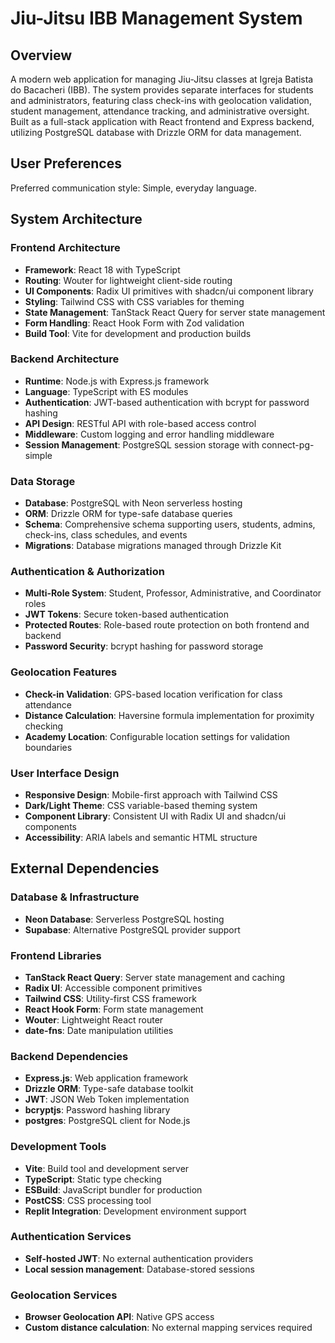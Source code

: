 # Jiu-Jitsu IBB Management System

## Overview

A modern web application for managing Jiu-Jitsu classes at Igreja Batista do Bacacheri (IBB). The system provides separate interfaces for students and administrators, featuring class check-ins with geolocation validation, student management, attendance tracking, and administrative oversight. Built as a full-stack application with React frontend and Express backend, utilizing PostgreSQL database with Drizzle ORM for data management.

## User Preferences

Preferred communication style: Simple, everyday language.

## System Architecture

### Frontend Architecture
- **Framework**: React 18 with TypeScript
- **Routing**: Wouter for lightweight client-side routing
- **UI Components**: Radix UI primitives with shadcn/ui component library
- **Styling**: Tailwind CSS with CSS variables for theming
- **State Management**: TanStack React Query for server state management
- **Form Handling**: React Hook Form with Zod validation
- **Build Tool**: Vite for development and production builds

### Backend Architecture
- **Runtime**: Node.js with Express.js framework
- **Language**: TypeScript with ES modules
- **Authentication**: JWT-based authentication with bcrypt for password hashing
- **API Design**: RESTful API with role-based access control
- **Middleware**: Custom logging and error handling middleware
- **Session Management**: PostgreSQL session storage with connect-pg-simple

### Data Storage
- **Database**: PostgreSQL with Neon serverless hosting
- **ORM**: Drizzle ORM for type-safe database queries
- **Schema**: Comprehensive schema supporting users, students, admins, check-ins, class schedules, and events
- **Migrations**: Database migrations managed through Drizzle Kit

### Authentication & Authorization
- **Multi-Role System**: Student, Professor, Administrative, and Coordinator roles
- **JWT Tokens**: Secure token-based authentication
- **Protected Routes**: Role-based route protection on both frontend and backend
- **Password Security**: bcrypt hashing for password storage

### Geolocation Features
- **Check-in Validation**: GPS-based location verification for class attendance
- **Distance Calculation**: Haversine formula implementation for proximity checking
- **Academy Location**: Configurable location settings for validation boundaries

### User Interface Design
- **Responsive Design**: Mobile-first approach with Tailwind CSS
- **Dark/Light Theme**: CSS variable-based theming system
- **Component Library**: Consistent UI with Radix UI and shadcn/ui components
- **Accessibility**: ARIA labels and semantic HTML structure

## External Dependencies

### Database & Infrastructure
- **Neon Database**: Serverless PostgreSQL hosting
- **Supabase**: Alternative PostgreSQL provider support

### Frontend Libraries
- **TanStack React Query**: Server state management and caching
- **Radix UI**: Accessible component primitives
- **Tailwind CSS**: Utility-first CSS framework
- **React Hook Form**: Form state management
- **Wouter**: Lightweight React router
- **date-fns**: Date manipulation utilities

### Backend Dependencies
- **Express.js**: Web application framework
- **Drizzle ORM**: Type-safe database toolkit
- **JWT**: JSON Web Token implementation
- **bcryptjs**: Password hashing library
- **postgres**: PostgreSQL client for Node.js

### Development Tools
- **Vite**: Build tool and development server
- **TypeScript**: Static type checking
- **ESBuild**: JavaScript bundler for production
- **PostCSS**: CSS processing tool
- **Replit Integration**: Development environment support

### Authentication Services
- **Self-hosted JWT**: No external authentication providers
- **Local session management**: Database-stored sessions

### Geolocation Services
- **Browser Geolocation API**: Native GPS access
- **Custom distance calculation**: No external mapping services required
